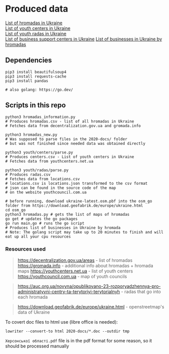 # Produced data

[List of hromadas in Ukraine](hromadas.csv) \
[List of youth centers in Ukraine](youth/centers/centers.csv) \
[List of youth radas in Ukraine](youth/radas/radas.csv) \
[List of business support centers in Ukraine](business_support.csv)
[List of businesses in Ukraine by hromadas](osm_go/results-1920954212.csv)

## Dependencies
```shell
pip3 install beautifulsoup4
pip3 install requests-cache
pip3 install pandas

# also golang: https://go.dev/
```

## Scripts in this repo
```shell
python3 hromadas_information.py
# Produces hromadas.csv - list of all hromadas in Ukraine
# Fetches data from decentralization.gov.ua and gromada.info

python3 hromadas_new.py
# Was supposed to parse files in the 2020-docs/ folder
# but was not finished since needed data was obtained directly

python3 youth/centers/parse.py
# Produces centers.csv - List of youth centers in Ukraine
# Fetches data from youthcenters.net.ua

python3 youth/radas/parse.py
# Produces radas.csv
# Fetches data from locations.csv
# locations.csv is locations.json transformed to the csv format
# json can be found in the source code of the map
# on the website youthcouncil.com.ua

# before running, download ukraine-latest.osm.pbf into the osm_go folder from https://download.geofabrik.de/europe/ukraine.html
cd osm_go
python3 hromadas.py # gets the list of maps of hromadas
go get # updates the go packages
go run main.go # runs the go script
# Produces list of businesses in Ukraine by hromada
# Note: The golang script may take up to 20 minutes to finish and will eat up all your cpu resources
```

### Resources used
> https://decentralization.gov.ua/areas - list of hromadas
> https://gromada.info - additional info about hromadas + hromada maps
> https://youthcenters.net.ua - list of youth centers
> https://youthcouncil.com.ua - map of youth councils

> https://auc.org.ua/novyna/opublikovano-23-rozporyadzhennya-pro-administratyvni-centry-ta-terytoriyi-terytorialnyh - radas that go into each hromada

> https://download.geofabrik.de/europe/ukraine.html - openstreetmap's data of Ukraine

To covert doc files to html use (libre office is needed):
```shell
lowriter --convert-to html 2020-docs/*.doc --outdir tmp
```
`Херсонської області.pdf` file is in the pdf format for some reason, so it should be processed manually